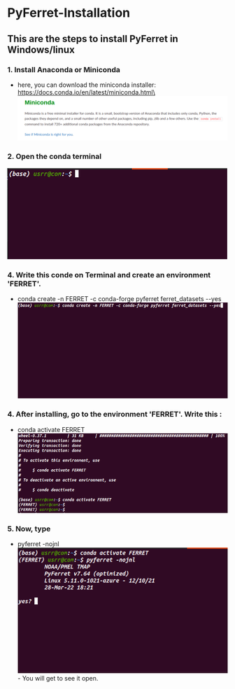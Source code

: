 # PyFerret-Installation

## This are the steps to install PyFerret in Windows/linux
### 1. Install Anaconda or Miniconda
   - here, you can download the miniconda installer: https://docs.conda.io/en/latest/miniconda.html\
      ![](images/conda.png)
### 2. Open the conda terminal  
   ![](/images/terminal.png)
### 4. Write this conde on Terminal and create an environment 'FERRET'. 
  - conda create -n FERRET -c conda-forge pyferret ferret_datasets --yes
     ![](/images/conda_command.png)
    
### 4. After installing, go to the environment 'FERRET'. Write this :
   - conda activate FERRET 
    ![](images/ferret_env.png)
### 5. Now, type 
   - pyferret -nojnl
   ![](/images/ferret.png)
    - You will get to see it open.
  
